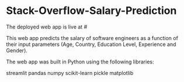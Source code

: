 # Stack-Overflow-Salary-Prediction
The deployed web app is live at #

This web app predicts the salary of software engineers as a function of their input parameters (Age, Country, Education Level, Experience and Gender).

The web app was built in Python using the following libraries:

streamlit
pandas
numpy
scikit-learn
pickle
matplotlib
